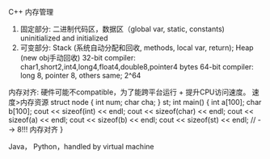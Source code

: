 C++ 内存管理
1. 固定部分: 二进制代码区，数据区（global var, static, constants) uninitialized and initialized
2. 可变部分: Stack (系统自动分配和回收, methods, local var, return); Heap (new obj手动回收)
32-bit compiler: char1,short2,int4,long4,float4,double8,pointer4 bytes
64-bit compiler: long 8, pointer 8, others same; 2^64

内存对齐: 硬件可能不compatible，为了能跨平台运行 + 提升CPU访问速度。 速度>内存资源
    struct node {
        int num;
        char cha;
    } st;
    int main() {
        int a[100];
        char b[100];
        cout << sizeof(int) << endl;
        cout << sizeof(char) << endl;
        cout << sizeof(a) << endl;
        cout << sizeof(b) << endl;
        cout << sizeof(st) << endl; // --> 8!!! 内存对齐
    }

Java， Python，handled by virtual machine
